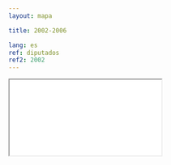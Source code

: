```yaml
---
layout: mapa

title: 2002-2006

lang: es
ref: diputados
ref2: 2002
---
```


<div>
<iframe class="mapa-iframe" src="../../repo_mapas/output/legislaturas/1989-presente/2002-2006_Diputados.html"></iframe>
</div>
